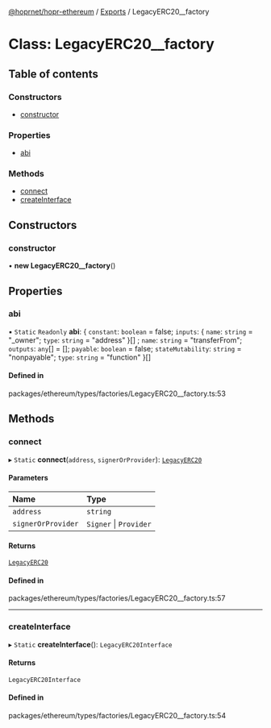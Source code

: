 [@hoprnet/hopr-ethereum](../README.md) / [Exports](../modules.md) / LegacyERC20__factory

# Class: LegacyERC20\_\_factory

## Table of contents

### Constructors

- [constructor](LegacyERC20__factory.md#constructor)

### Properties

- [abi](LegacyERC20__factory.md#abi)

### Methods

- [connect](LegacyERC20__factory.md#connect)
- [createInterface](LegacyERC20__factory.md#createinterface)

## Constructors

### constructor

• **new LegacyERC20__factory**()

## Properties

### abi

▪ `Static` `Readonly` **abi**: { `constant`: `boolean` = false; `inputs`: { `name`: `string` = "\_owner"; `type`: `string` = "address" }[] ; `name`: `string` = "transferFrom"; `outputs`: `any`[] = []; `payable`: `boolean` = false; `stateMutability`: `string` = "nonpayable"; `type`: `string` = "function" }[]

#### Defined in

packages/ethereum/types/factories/LegacyERC20__factory.ts:53

## Methods

### connect

▸ `Static` **connect**(`address`, `signerOrProvider`): [`LegacyERC20`](LegacyERC20.md)

#### Parameters

| Name | Type |
| :------ | :------ |
| `address` | `string` |
| `signerOrProvider` | `Signer` \| `Provider` |

#### Returns

[`LegacyERC20`](LegacyERC20.md)

#### Defined in

packages/ethereum/types/factories/LegacyERC20__factory.ts:57

___

### createInterface

▸ `Static` **createInterface**(): `LegacyERC20Interface`

#### Returns

`LegacyERC20Interface`

#### Defined in

packages/ethereum/types/factories/LegacyERC20__factory.ts:54
